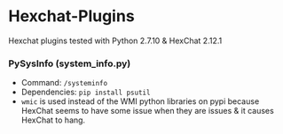 # Hexchat-Plugins
Hexchat plugins tested with Python 2.7.10 & HexChat 2.12.1

### PySysInfo (system_info.py)
+ Command: `/systeminfo`
+ Dependencies: `pip install psutil`
+ `wmic` is used instead of the WMI python libraries on pypi because HexChat seems to have some issue when they are issues & it causes HexChat to hang.